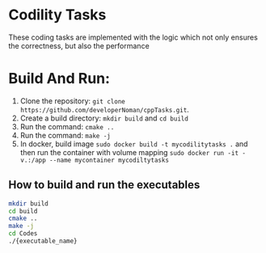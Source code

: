 # Codility Tasks
<p>These coding tasks are implemented with the logic which not only ensures the correctness, but also the performance</p>

# Build And Run:

1. Clone the repository: `git clone https://github.com/developerNoman/cppTasks.git`.
2. Create a build directory: `mkdir build` and `cd build`
3. Run the command: `cmake ..`
4. Run the command: `make -j`
5. In docker, build image `sudo docker build -t mycodilitytasks .` and then run the container with volume mapping `sudo docker run -it -v.:/app --name mycontainer mycodiltytasks`


##  How to build and run the executables

```bash
mkdir build
cd build
cmake ..
make -j
cd Codes
./{executable_name}
```
